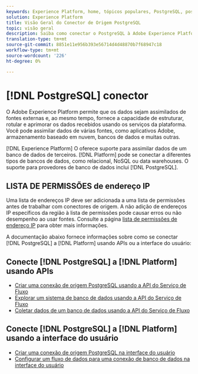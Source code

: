```yaml
---
keywords: Experience Platform, home, tópicos populares, PostgreSQL, postgresql
solution: Experience Platform
title: Visão Geral do Conector de Origem PostgreSQL
topic: visão geral
description: Saiba como conectar o PostgreSQL à Adobe Experience Platform usando APIs ou a interface do usuário.
translation-type: tm+mt
source-git-commit: 8851e11e956b393e56714d4d48870b7f68947c18
workflow-type: tm+mt
source-wordcount: '226'
ht-degree: 0%

---
```



# [!DNL PostgreSQL] conector

O Adobe Experience Platform permite que os dados sejam assimilados de fontes externas e, ao mesmo tempo, fornece a capacidade de estruturar, rotular e aprimorar os dados recebidos usando os serviços da plataforma. Você pode assimilar dados de várias fontes, como aplicativos Adobe, armazenamento baseado em nuvem, bancos de dados e muitas outras.

[!DNL Experience Platform] O oferece suporte para assimilar dados de um banco de dados de terceiros. [!DNL Platform] pode se conectar a diferentes tipos de bancos de dados, como relacional, NoSQL ou data warehouses. O suporte para provedores de banco de dados inclui [!DNL PostgreSQL].

## LISTA DE PERMISSÕES de endereço IP

Uma lista de endereços IP deve ser adicionada a uma lista de permissões antes de trabalhar com conectores de origem. A não adição de endereços IP específicos da região à lista de permissões pode causar erros ou não desempenho ao usar fontes. Consulte a página [lista de permissões de endereço IP](../../ip-address-allow-list.md) para obter mais informações.

A documentação abaixo fornece informações sobre como se conectar [!DNL PostgreSQL] a [!DNL Platform] usando APIs ou a interface do usuário:

## Conecte [!DNL PostgreSQL] a [!DNL Platform] usando APIs

- [Criar uma conexão de origem PostgreSQL usando a API do Serviço de Fluxo](../../tutorials/api/create/databases/postgres.md)
- [Explorar um sistema de banco de dados usando a API do Serviço de Fluxo](../../tutorials/api/explore/database-nosql.md)
- [Coletar dados de um banco de dados usando a API do Serviço de Fluxo](../../tutorials/api/collect/database-nosql.md)

## Conecte [!DNL PostgreSQL] a [!DNL Platform] usando a interface do usuário

- [Criar uma conexão de origem PostgreSQL na interface do usuário](../../tutorials/ui/create/databases/postgres.md)
- [Configurar um fluxo de dados para uma conexão de banco de dados na interface do usuário](../../tutorials/ui/dataflow/databases.md)